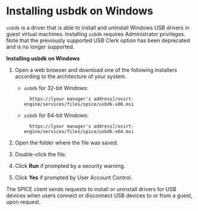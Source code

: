 # Installing usbdk on Windows

`usbdk` is a driver that is able to install and uninstall Windows USB drivers in guest virtual machines. Installing `usbdk` requires Administrator privileges. Note that the previously supported USB Clerk option has been deprecated and is no longer supported.

**Installing usbdk on Windows**

1. Open a web browser and download one of the following installers according to the architecture of your system.

    * `usbdk` for 32-bit Windows:

            https://[your manager's address]/ovirt-engine/services/files/spice/usbdk-x86.msi

    * `usbdk` for 64-bit Windows:

            https://[your manager's address]/ovirt-engine/services/files/spice/usbdk-x64.msi

2. Open the folder where the file was saved.

3. Double-click the file.

4. Click **Run** if prompted by a security warning.

5. Click **Yes** if prompted by User Account Control.

The SPICE client sends requests to install or uninstall drivers for USB devices when users connect or disconnect USB devices to or from a guest, upon request.
